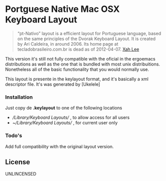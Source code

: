 # Portguese Native Mac OSX Keyboard Layout

>“pt-Nativo” layout is a efficient layout for Portuguese language, based on the same principles of the Dvorak Keyboard Layout. 
>It is created by Ari Caldeira, in around 2006. Its home page at tecladobrasileiro.com.br is dead as of 2012-04-07.  [Xah Lee]

This version it's still not fully compatible with the oficial in the ergoemacs distributions as well as the one that is bundled with most unix distribuitions. Nonetheless all of the basic functionality that you would normally use.

This layout is presente in the keylayout format, and it's basically a xml descriptor file. It's was generated by [Ukelele]

### Installation
Just copy de **.keylayout** to one of the following locations

* */Library/Keyboard Layouts/* , to allow access for all users
* *~/Library/Keyboard Layouts/* , for current user only

### Todo's

Add full compatibility with the original layout version.

License
----
UNLINCENSED


[Xah Lee]:http://daringfireball.net/
